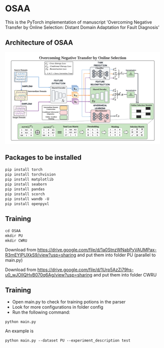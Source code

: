 # OSAA
This is the PyTorch implementation of manuscript 'Overcoming Negative Transfer by Online Selection: Distant Domain Adaptation for Fault Diagnosis'


## Architecture of OSAA
![image](./OSAA_new.png)

## Packages to be installed
```
pip install torch
pip install torchvision
pip install matplotlib
pip install seaborn
pip install pandas
pip install scorch
pip install wandb -U
pip install openpyxl
```

## Training
```
cd OSAA
mkdir PU
mkdir CWRU
```
Download from https://drive.google.com/file/d/1a0StnzWNabPyVAUMPax-R3mEYlPUXkS9/view?usp=sharing and put them into folder PU (parallel to main.py)


Download from https://drive.google.com/file/d/1Urp5AzZi79hs-u0_wJOIlQHvB070q6Ag/view?usp=sharing and put them into folder CWRU


## Training



- Open main.py to check for training potions in the parser
- Look for more configurations in folder config
- Run the following command:

```
python main.py
```

An example is 
```
python main.py --dataset PU --experiment_description test
```


